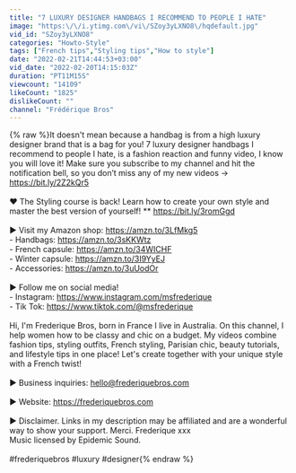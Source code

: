 ```yaml
---
title: "7 LUXURY DESIGNER HANDBAGS I RECOMMEND TO PEOPLE I HATE"
image: "https:\/\/i.ytimg.com\/vi\/SZoy3yLXNO8\/hqdefault.jpg"
vid_id: "SZoy3yLXNO8"
categories: "Howto-Style"
tags: ["French tips","Styling tips","How to style"]
date: "2022-02-21T14:44:53+03:00"
vid_date: "2022-02-20T14:15:03Z"
duration: "PT11M15S"
viewcount: "14109"
likeCount: "1825"
dislikeCount: ""
channel: "Frédérique Bros"
---
```

{% raw %}It doesn't mean because a handbag is from a high luxury designer brand that is a bag for you! 7 luxury designer handbags I recommend to people I hate, is a fashion reaction and funny video, I know you will love it! Make sure you subscribe to my channel and hit the notification bell, so you don’t miss any of my new videos → <a rel="nofollow" target="blank" href="https://bit.ly/2Z2kQr5">https://bit.ly/2Z2kQr5</a> <br /><br />❤️ The Styling course is back! Learn how to create your own style and master the best version of yourself! **  <a rel="nofollow" target="blank" href="https://bit.ly/3romGgd">https://bit.ly/3romGgd</a><br /><br />► Visit my Amazon shop: <a rel="nofollow" target="blank" href="https://amzn.to/3LfMkg5">https://amzn.to/3LfMkg5</a><br />- Handbags: <a rel="nofollow" target="blank" href="https://amzn.to/3sKKWtz">https://amzn.to/3sKKWtz</a><br />- French capsule: <a rel="nofollow" target="blank" href="https://amzn.to/34WICHF">https://amzn.to/34WICHF</a><br />- Winter capsule: <a rel="nofollow" target="blank" href="https://amzn.to/3I9YyEJ">https://amzn.to/3I9YyEJ</a><br />- Accessories: <a rel="nofollow" target="blank" href="https://amzn.to/3uUodOr">https://amzn.to/3uUodOr</a><br /><br />► Follow me on social media!<br />- Instagram: <a rel="nofollow" target="blank" href="https://www.instagram.com/msfrederique">https://www.instagram.com/msfrederique</a><br />- Tik Tok: <a rel="nofollow" target="blank" href="https://www.tiktok.com/@msfrederique">https://www.tiktok.com/@msfrederique</a><br /><br />Hi, I'm Frederique Bros, born in France I live in Australia. On this channel, I help women how to be classy and chic on a budget. My videos combine fashion tips, styling outfits, French styling, Parisian chic, beauty tutorials, and lifestyle tips in one place! Let's create together with your unique style with a French twist!<br /><br />► Business inquiries: hello@frederiquebros.com<br /><br />► Website: <a rel="nofollow" target="blank" href="https://frederiquebros.com">https://frederiquebros.com</a> <br /><br />► Disclaimer. Links in my description may be affiliated and are a wonderful way to show your support. Merci. Frederique xxx<br />Music licensed by Epidemic Sound.<br /><br />#frederiquebros #luxury #designer{% endraw %}
